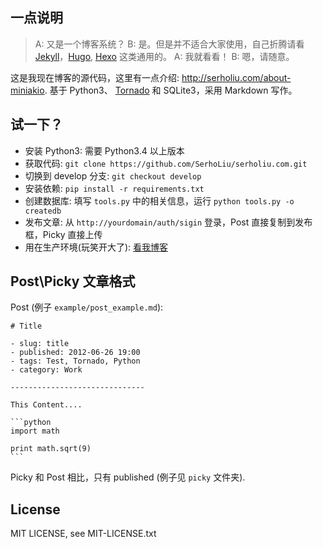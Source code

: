 ## 一点说明

> A: 又是一个博客系统？
> B: 是。但是并不适合大家使用，自己折腾请看 [Jekyll][1]，[Hugo][2], [Hexo][3] 这类通用的。
> A: 我就看看！
> B: 嗯，请随意。

这是我现在博客的源代码，这里有一点介绍: http://serholiu.com/about-miniakio. 基于 Python3、 [Tornado][4] 和 SQLite3，采用 Markdown 写作。


## 试一下？ 

* 安装 Python3: 需要 Python3.4 以上版本
* 获取代码: `git clone https://github.com/SerhoLiu/serholiu.com.git`
* 切换到 develop 分支: `git checkout develop`
* 安装依赖: `pip install -r requirements.txt`
* 创建数据库: 填写 `tools.py` 中的相关信息，运行 `python tools.py -o createdb`
* 发布文章: 从 `http://yourdomain/auth/sigin` 登录，Post 直接复制到发布框，Picky 直接上传
* 用在生产环境(玩笑开大了):  [看我博客][5]


## Post\Picky 文章格式

Post (例子 `example/post_example.md`):

    # Title

    - slug: title
    - published: 2012-06-26 19:00
    - tags: Test, Tornado, Python
    - category: Work

    ------------------------------

    This Content....

    ```python
    import math

    print math.sqrt(9)
    ```

Picky 和 Post 相比，只有 published (例子见 `picky` 文件夹).


## License

MIT LICENSE, see MIT-LICENSE.txt

[1]: http://jekyllrb.com/
[2]: https://gohugo.io/
[3]: https://hexo.io/zh-cn/
[4]: http://www.tornadoweb.org/
[5]: http://serholiu.com/tornado-nginx-supervisord

